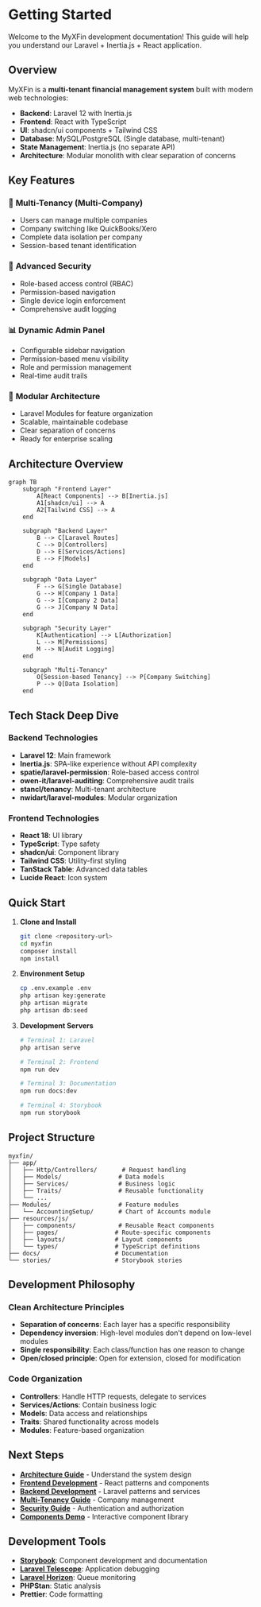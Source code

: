 # Getting Started

Welcome to the MyXFin development documentation! This guide will help you understand our Laravel + Inertia.js + React application.

## Overview

MyXFin is a **multi-tenant financial management system** built with modern web technologies:

- **Backend**: Laravel 12 with Inertia.js
- **Frontend**: React with TypeScript
- **UI**: shadcn/ui components + Tailwind CSS
- **Database**: MySQL/PostgreSQL (Single database, multi-tenant)
- **State Management**: Inertia.js (no separate API)
- **Architecture**: Modular monolith with clear separation of concerns

## Key Features

### 🏢 **Multi-Tenancy (Multi-Company)**

- Users can manage multiple companies
- Company switching like QuickBooks/Xero
- Complete data isolation per company
- Session-based tenant identification

### 🔐 **Advanced Security**

- Role-based access control (RBAC)
- Permission-based navigation
- Single device login enforcement
- Comprehensive audit logging

### 📊 **Dynamic Admin Panel**

- Configurable sidebar navigation
- Permission-based menu visibility
- Role and permission management
- Real-time audit trails

### 🧩 **Modular Architecture**

- Laravel Modules for feature organization
- Scalable, maintainable codebase
- Clear separation of concerns
- Ready for enterprise scaling

## Architecture Overview

```mermaid
graph TB
    subgraph "Frontend Layer"
        A[React Components] --> B[Inertia.js]
        A1[shadcn/ui] --> A
        A2[Tailwind CSS] --> A
    end

    subgraph "Backend Layer"
        B --> C[Laravel Routes]
        C --> D[Controllers]
        D --> E[Services/Actions]
        E --> F[Models]
    end

    subgraph "Data Layer"
        F --> G[Single Database]
        G --> H[Company 1 Data]
        G --> I[Company 2 Data]
        G --> J[Company N Data]
    end

    subgraph "Security Layer"
        K[Authentication] --> L[Authorization]
        L --> M[Permissions]
        M --> N[Audit Logging]
    end

    subgraph "Multi-Tenancy"
        O[Session-based Tenancy] --> P[Company Switching]
        P --> Q[Data Isolation]
    end
```

## Tech Stack Deep Dive

### **Backend Technologies**

- **Laravel 12**: Main framework
- **Inertia.js**: SPA-like experience without API complexity
- **spatie/laravel-permission**: Role-based access control
- **owen-it/laravel-auditing**: Comprehensive audit trails
- **stancl/tenancy**: Multi-tenant architecture
- **nwidart/laravel-modules**: Modular organization

### **Frontend Technologies**

- **React 18**: UI library
- **TypeScript**: Type safety
- **shadcn/ui**: Component library
- **Tailwind CSS**: Utility-first styling
- **TanStack Table**: Advanced data tables
- **Lucide React**: Icon system

## Quick Start

1. **Clone and Install**

    ```bash
    git clone <repository-url>
    cd myxfin
    composer install
    npm install
    ```

2. **Environment Setup**

    ```bash
    cp .env.example .env
    php artisan key:generate
    php artisan migrate
    php artisan db:seed
    ```

3. **Development Servers**

    ```bash
    # Terminal 1: Laravel
    php artisan serve

    # Terminal 2: Frontend
    npm run dev

    # Terminal 3: Documentation
    npm run docs:dev

    # Terminal 4: Storybook
    npm run storybook
    ```

## Project Structure

```
myxfin/
├── app/
│   ├── Http/Controllers/       # Request handling
│   ├── Models/                # Data models
│   ├── Services/              # Business logic
│   ├── Traits/                # Reusable functionality
│   └── ...
├── Modules/                   # Feature modules
│   └── AccountingSetup/       # Chart of Accounts module
├── resources/js/
│   ├── components/            # Reusable React components
│   ├── pages/                # Route-specific components
│   ├── layouts/              # Layout components
│   └── types/                # TypeScript definitions
├── docs/                     # Documentation
└── stories/                  # Storybook stories
```

## Development Philosophy

### **Clean Architecture Principles**

- **Separation of concerns**: Each layer has a specific responsibility
- **Dependency inversion**: High-level modules don't depend on low-level modules
- **Single responsibility**: Each class/function has one reason to change
- **Open/closed principle**: Open for extension, closed for modification

### **Code Organization**

- **Controllers**: Handle HTTP requests, delegate to services
- **Services/Actions**: Contain business logic
- **Models**: Data access and relationships
- **Traits**: Shared functionality across models
- **Modules**: Feature-based organization

## Next Steps

- **[Architecture Guide](./architecture)** - Understand the system design
- **[Frontend Development](./frontend)** - React patterns and components
- **[Backend Development](./backend)** - Laravel patterns and services
- **[Multi-Tenancy Guide](./multi-tenancy)** - Company management
- **[Security Guide](./security)** - Authentication and authorization
- **[Components Demo](http://localhost:6006)** - Interactive component library

## Development Tools

- **[Storybook](http://localhost:6006)**: Component development and documentation
- **[Laravel Telescope](http://localhost:8000/telescope)**: Application debugging
- **[Laravel Horizon](http://localhost:8000/horizon)**: Queue monitoring
- **PHPStan**: Static analysis
- **Prettier**: Code formatting
